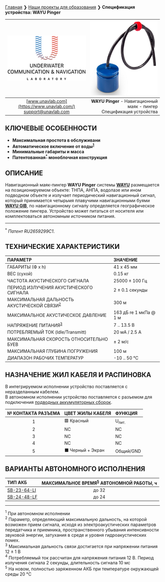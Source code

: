 [Главная](/README_RU) ❯ [Наши проекты для образования](/educational_projects_ru) ❯ **Спецификация устройства: WAYU Pinger**

<div style="page-break-after: always;"></div>

| ![logo](/documentation/sm_logo.png) | ![wayu_pinger](/documentation/RT_1_332820_1.png) |
| :---: | ---: |
| [www.unavlab.com](https://www.unavlab.com/) <br/> [support@unavlab.com](mailto:support@unavlab.com) | **WAYU Pinger** - Навигационный маяк - пингер <br/> Спецификация устройства |

## КЛЮЧЕВЫЕ ОСОБЕННОСТИ

* **Максимальная простота в обслуживани**
* **Автоматическое включение от воды<sup>[1](#footnote1)</sup>**
* **Минимальные габариты и масса**
* **Патентованная<sup>[*](#footnote_a1)</sup> моноблочная конструкция**

## ОПИСАНИЕ

Навигационный маяк-пингер **WAYU Pinger** системы **[WAYU](WAYU_DataBrief_ru.md)** размещается на позиционируемом объекте: ТНПА, АНПА, водолазе или ином подводном объекте и излучает периодический навигационный сигнал, который принимается четырьмя плавучими навигационными буями **[WAYU GIB](WAYU_GIB_Specification_ru.md)**, по навигационному сигналу определяется географическое положение пингера.
Устройство может питаться от носителя или комплектоваться автономным источником питания.

_________
<a name="footnote_a1"><sup>\*</sup></a> *Патент RU2659299C1*.  

<div style="page-break-after: always;"></div>

## ТЕХНИЧЕСКИЕ ХАРАКТЕРИСТИКИ

| ПАРАМЕТР | ЗНАЧЕНИЕ |
| :--- | :--- |
| ГАБАРИТЫ (Ф х h) | 41 х 45 мм |
| ВЕС (сухой) | 0.15 кг |
| ЧАСТОТА АКУСТИЧЕСКОГО СИГНАЛА | 25000 ± 100 Гц |
| ПЕРИОД ИЗЛУЧЕНИЯ АКУСТИЧЕСКОГО СИГНАЛА | 2 ± 0.1 секунды |
| МАКСИМАЛЬНАЯ ДАЛЬНОСТЬ АКУСТИЧЕСКОЙ СВЯЗИ<sup>[2](#footnote2)</sup> | 300 м |
| МАКСИМАЛЬНОЕ АКУСТИЧЕСКОЕ ДАВЛЕНИЕ | 163 дБ re 1 мкПа @ 1 м |
| НАПРЯЖЕНИЕ ПИТАНИЯ<sup>[3](#footnote3)</sup> | 7 .. 13.5 В |
| ПОТРЕБЛЯЕМЫЙ ТОК (Idle/Transmitt) | 20 мА / 2.5 А |
| МАКСИМАЛЬНАЯ СКОРОСТЬ ОТНОСИТЕЛЬНО БУЕВ | ± 2 м/с  |
| МАКСИМАЛЬНАЯ ГЛУБИНА ПОГРУЖЕНИЯ | 100 м |
| ДИАПАЗОН РАБОЧИХ ТЕМПЕРАТУР | -10 .. 50 °С |

## НАЗНАЧЕНИЕ ЖИЛ КАБЕЛЯ И РАСПИНОВКА

В интегрируемом исполнении устройство поставляется с неразделанным кабелем.  
В автономном исполнении устройство поставляется с разъемом для подключения [подводных аккумуляторных сборок](/documentation/RU/Accessories/Sub_batteries_ru).

| № КОНТАКТА РАЗЪЕМА | ЦВЕТ ЖИЛЫ КАБЕЛЯ |  ФУНКЦИЯ |
| :---: | :--- | :--- |
| 1 | 🟥 Красный | U<sub>пит.</sub> |
| 2 | NC | NC |
| 3 | NC | NC |
| 4 | NC | NC |
| 5 | ⬛ Черный + Экран | Общий/GND |

## ВАРИАНТЫ АВТОНОМНОГО ИСПОЛНЕНИЯ

| ТИП АКБ | МАКСИМАЛЬНОЕ ВРЕМЯ<sup>[5](#footnote5)</sup> АВТОНОМНОЙ РАБОТЫ, ч |
| :--- | :---: |
| [SB-23-64-LI](/documentation/RU/Accessories/Sub_batteries_ru#sb2364li) | до 32 |
| [SB-24-48-LF](/documentation/RU/Accessories/Sub_batteries_ru#sb2448lf) | до 24 |

________________
<a name="footnote1"><sup>1</sup></a> При автономном исполнении  
<a name="footnote2"><sup>2</sup></a> Параметр, определяющий максимальную дальность, на которой возможен прием сигнала, исходя из 
электроакустических параметров передатчика и приемника, пространственного убывания интенсивности звуковой энергии, затухания в среде 
и уровня гидроакустических помех.  
<a name="footnote3"><sup>3</sup></a> Максимальная дальность связи достигается при напряжении питания 12 ± 1 В  
<a name="footnote4"><sup>4</sup></a> Потребляемый ток рассчитан для напряжения питания 12 В. Период излучения сигнала 2 секунды, длительность сигнала 10 мс  
<a name="footnote5"><sup>5</sup></a> На новом, полностью заряженном АКБ при температуре окружающей среды 20 °C

<div style="page-break-after: always;"></div>
